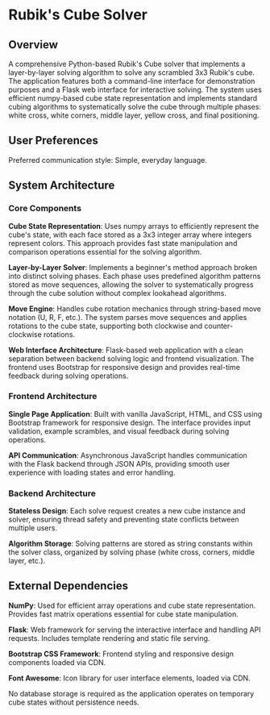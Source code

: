# Rubik's Cube Solver

## Overview

A comprehensive Python-based Rubik's Cube solver that implements a layer-by-layer solving algorithm to solve any scrambled 3x3 Rubik's cube. The application features both a command-line interface for demonstration purposes and a Flask web interface for interactive solving. The system uses efficient numpy-based cube state representation and implements standard cubing algorithms to systematically solve the cube through multiple phases: white cross, white corners, middle layer, yellow cross, and final positioning.

## User Preferences

Preferred communication style: Simple, everyday language.

## System Architecture

### Core Components

**Cube State Representation**: Uses numpy arrays to efficiently represent the cube's state, with each face stored as a 3x3 integer array where integers represent colors. This approach provides fast state manipulation and comparison operations essential for the solving algorithm.

**Layer-by-Layer Solver**: Implements a beginner's method approach broken into distinct solving phases. Each phase uses predefined algorithm patterns stored as move sequences, allowing the solver to systematically progress through the cube solution without complex lookahead algorithms.

**Move Engine**: Handles cube rotation mechanics through string-based move notation (U, R, F, etc.). The system parses move sequences and applies rotations to the cube state, supporting both clockwise and counter-clockwise rotations.

**Web Interface Architecture**: Flask-based web application with a clean separation between backend solving logic and frontend visualization. The frontend uses Bootstrap for responsive design and provides real-time feedback during solving operations.

### Frontend Architecture

**Single Page Application**: Built with vanilla JavaScript, HTML, and CSS using Bootstrap framework for responsive design. The interface provides input validation, example scrambles, and visual feedback during solving operations.

**API Communication**: Asynchronous JavaScript handles communication with the Flask backend through JSON APIs, providing smooth user experience with loading states and error handling.

### Backend Architecture

**Stateless Design**: Each solve request creates a new cube instance and solver, ensuring thread safety and preventing state conflicts between multiple users.

**Algorithm Storage**: Solving patterns are stored as string constants within the solver class, organized by solving phase (white cross, corners, middle layer, etc.).

## External Dependencies

**NumPy**: Used for efficient array operations and cube state representation. Provides fast matrix operations essential for cube state manipulation.

**Flask**: Web framework for serving the interactive interface and handling API requests. Includes template rendering and static file serving.

**Bootstrap CSS Framework**: Frontend styling and responsive design components loaded via CDN.

**Font Awesome**: Icon library for user interface elements, loaded via CDN.

No database storage is required as the application operates on temporary cube states without persistence needs.